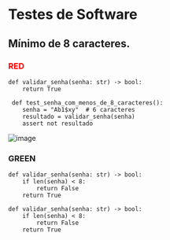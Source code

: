 # Testes de Software

## Mínimo de 8 caracteres.

### <span style="color:red">RED <span>
  
```
def validar_senha(senha: str) -> bool:
    return True 

 def test_senha_com_menos_de_8_caracteres():
    senha = "Ab1$xy"  # 6 caracteres
    resultado = validar_senha(senha)
    assert not resultado
```
![image](https://github.com/user-attachments/assets/1a797bc8-21d0-4ce0-8fb9-7548017a68c7)

### GREEN

```
def validar_senha(senha: str) -> bool:
    if len(senha) < 8:
        return False
    return True

def validar_senha(senha: str) -> bool:
    if len(senha) < 8:
        return False
    return True
```
